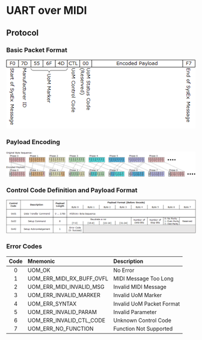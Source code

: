 # UART over MIDI

## Protocol

### Basic Packet Format

![](img/basic_packet_format.png)

### Payload Encoding

![](img/payload_encoding.png)

### Control Code Definition and Payload Format

![](img/ctl_code_def_and_payload_fmt.png)

### Error Codes

|Code|Mnemonic|Description|
|:--:|:--|:--|
|0|UOM_OK|No Error|
|1|UOM_ERR_MIDI_RX_BUFF_OVFL|MIDI Message Too Long|
|2|UOM_ERR_MIDI_INVALID_MSG|Invalid MIDI Message|
|3|UOM_ERR_INVALID_MARKER|Invalid UoM Marker|
|4|UOM_ERR_SYNTAX|Invalid UoM Packet Format|
|5|UOM_ERR_INVALID_PARAM|Invalid Parameter|
|6|UOM_ERR_INVALID_CTL_CODE|Unknown Control Code|
|7|UOM_ERR_NO_FUNCTION|Function Not Supported|